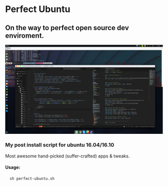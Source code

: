 # Perfect Ubuntu

## On the way to perfect open source dev enviroment.

<img src='screen.png' />

### My post install script for ubuntu 16.04/16.10

Most awesome hand-picked (suffer-crafted) apps & tweaks.

#### Usage:

```
  sh perfect-ubuntu.sh
```

